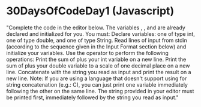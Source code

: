 # 30DaysOfCodeDay1 (Javascript)
"Complete the code in the editor below. The variables , , and  are already declared and initialized for you. You must:  Declare  variables: one of type int, one of type double, and one of type String. Read  lines of input from stdin (according to the sequence given in the Input Format section below) and initialize your  variables.
Use the  operator to perform the following operations: Print the sum of  plus your int variable on a new line. Print the sum of  plus your double variable to a scale of one decimal place on a new line. Concatenate  with the string you read as input and print the result on a new line. 
Note: If you are using a language that doesn't support using  for string concatenation (e.g.: C), you can just print one variable immediately following the other on the same line. The string provided in your editor must be printed first, immediately followed by the string you read as input."
